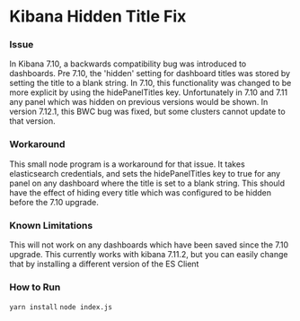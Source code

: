 # Kibana Hidden Title Fix

### Issue
In Kibana 7.10, a backwards compatibility bug was introduced to dashboards. Pre 7.10, the 'hidden' setting for dashboard titles was stored by setting the title to a blank string. In 7.10, this functionality was changed to be more explicit by using the hidePanelTitles key. Unfortunately in 7.10 and 7.11 any panel which was hidden on previous versions would be shown. In version 7.12.1, this BWC bug was fixed, but some clusters cannot update to that version.

### Workaround
This small node program is a workaround for that issue. It takes elasticsearch credentials, and sets the hidePanelTitles key to true for any panel on any dashboard where the title is set to a blank string. This should have the effect of hiding every title which was configured to be hidden before the 7.10 upgrade.

### Known Limitations
This will not work on any dashboards which have been saved since the 7.10 upgrade.
This currently works with kibana 7.11.2, but you can easily change that by installing a different version of the ES Client

### How to Run
`yarn install`
`node index.js`
